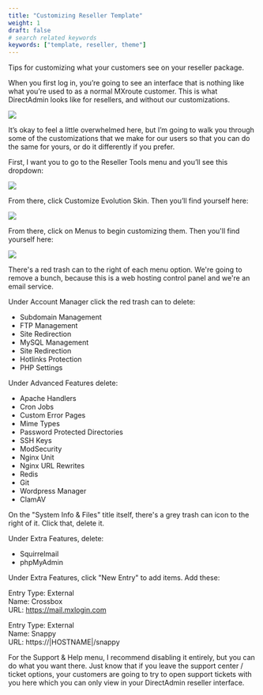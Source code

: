 ```yaml
---
title: "Customizing Reseller Template"
weight: 1
draft: false
# search related keywords
keywords: ["template, reseller, theme"]
---
```


Tips for customizing what your customers see on your reseller package.

When you first log in, you’re going to see an interface that is nothing like what you’re used to as a normal MXroute customer. This is what DirectAdmin looks like for resellers, and without our customizations.

![](https://assets.mxrouteapps.com/customize_skin.png)

It’s okay to feel a little overwhelmed here, but I’m going to walk you through some of the customizations that we make for our users so that you can do the same for yours, or do it differently if you prefer.

First, I want you to go to the Reseller Tools menu and you’ll see this dropdown:

![](https://assets.mxrouteapps.com/reseller_menu.png)

From there, click Customize Evolution Skin. Then you’ll find yourself here:

![](https://assets.mxrouteapps.com/customize_skin.png)

From there, click on Menus to begin customizing them. Then you'll find yourself here:

![](https://assets.mxrouteapps.com/customize_skin_menu.png)

There's a red trash can to the right of each menu option. We're going to remove a bunch, because this is a web hosting control panel and we're an email service.

Under Account Manager click the red trash can to delete:

- Subdomain Management
- FTP Management
- Site Redirection
- MySQL Management
- Site Redirection
- Hotlinks Protection
- PHP Settings

Under Advanced Features delete:

- Apache Handlers
- Cron Jobs
- Custom Error Pages
- Mime Types
- Password Protected Directories
- SSH Keys
- ModSecurity
- Nginx Unit
- Nginx URL Rewrites
- Redis
- Git
- Wordpress Manager
- ClamAV

On the "System Info & Files" title itself, there's a grey trash can icon to the right of it. Click that, delete it.

Under Extra Features, delete:  
- Squirrelmail  
- phpMyAdmin

Under Extra Features, click "New Entry" to add items. Add these:

Entry Type: External  
Name: Crossbox  
URL: https://mail.mxlogin.com

Entry Type: External  
Name: Snappy  
URL: https://|HOSTNAME|/snappy

For the Support & Help menu, I recommend disabling it entirely, but you can do what you want there. Just know that if you leave the support center / ticket options, your customers are going to try to open support tickets with you here which you can only view in your DirectAdmin reseller interface.
